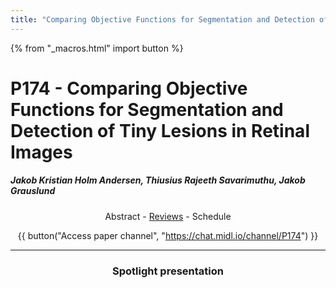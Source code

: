 ```yaml
---
title: "Comparing Objective Functions for Segmentation and Detection of Tiny Lesions in Retinal Images"
---
```

<style>
.paper_abstract {
  display: none;
  font-size: 90%;
  line-height: 1.35;
  text-align: justify;
  margin-top: 4px;
  padding-left: 20px;
  padding-right: 20px;
  padding-bottom: 4px;

  .actions {
    display: block;
    text-align: center;
    margin-top: 4px;
  }
}

.paper_qa {
  display: none;
  line-height: 1.35;
  text-align: center;
  margin-top: 4px;
  padding-left: 20px;
  padding-right: 20px;
  padding-bottom: 4px;

  .actions {
    display: block;
    text-align: center;
    margin-top: 4px;
  }
}
</style>

{% from "_macros.html" import button %}

# P174 - Comparing Objective Functions for Segmentation and Detection of Tiny Lesions in Retinal Images


##### Jakob Kristian Holm Andersen, Thiusius Rajeeth Savarimuthu, Jakob Grauslund

<center><a class="toggle_visibility" data-selector=".paper_abstract" data-level="3">Abstract</a>
        - <a href="https://openreview.net/forum?id=TC_eOaPKBB">Reviews</a>
        - <a class="toggle_visibility" data-selector=".paper_qa" data-level="3">Schedule</a>

<span class="paper_abstract">
        'Retinal microaneurysms (MAs) are the earliest signs of diabetic retinopathy (DR) which is  the  leading  cause  of  blindness  in  the  western  world.   MAs  independently  predict  the risk of sight threatening DR and early detection is important to identify patients at risk. Detection and segmentation of retinal MAs present a particular challenging problem due to  a  large  class  imbalance  with  MA  pixels  accounting  for  less  than  0.5%  of  the  retinal image.  Extreme foreground-background class imbalance can adversely affect the learning process in DNNs by introducing a bias towards the most well represented class.  Recently, a number of objective functions have been proposed as alternatives to the standard Crossentropy loss in efforts to overcome this problem.  In this work we investigate the influence of  the  network  objective  during  optimization  by  comparing  Residual  U-nets  trained  for segmentation of MAs in retinal images using seven different objective functions; weighted and unweighted Crossentropy loss, Dice loss, weighted and unweighted Focal loss, Focal Dice loss and Focal Tversky loss.  Three networks with different seeds are trained for each objective function using optimized hyper-parameter settings on a dataset of 382 images with pixel level annotations for MAs.  The instance level MA detection performance is evaluated as the average free response receiver operator characteristic (FROC) score calculated as the mean sensitivity at seven average false positives (FPAvg) per image thresholds on 80 test images.  The image level MA detection performance is evaluated as the average AUC on the same images as well as a separate test set of 1200 images.  Segmentation performance is  evaluated  as  the  average  pixel  precision  (AP).  The  unweighted  Crossentropy  loss  and Focal loss outperforms all other losses for instance level detection achieving FROC scores of  0.5067(±0.0115)  and  0.5062(±0.0045.   The  Focal  loss  has  the  highest  pixel  precision with an AP of 0.4254(±0.0096).  For image level detection both objective functions in their unweighted form perform significantly better compared to using all other objectives.  AUCs of 0.9450(±0.0080) and 0.8351(±0.0039) on the two test are achieved using the unweighted Crossentropy  loss,  while  AUCs  for  the  unweighted  Focal  loss  was  0.9375(±0.0074)  and 0.8253(±0.0042) respectivly.      Conclusion:      Despite the promise of using training objectives designed to deal with unbalanced data, the standard Crossentropy loss perform at least as well or better than all other objective functions in our experiments for lesion level and image level detection for small  retinal  MAs.   While  a  number  of  newer  objective  functions  have  been  introduced and shown to improve performance for unbalanced datasets compared to the Dice loss in recent years, our results suggest that it is important to also benchmark new losses against the Crossentropy or Focal loss function, as we achieve the best performance in all our test using these objectives.'
        <span class="actions">
  <br/>
  <a class="toggle_visibility" data-level="2">Hide abstract</a></span>
</span>

<span class="paper_qa">
        Not available for now
        <br/>
        <span class="actions"><a class="toggle_visibility" data-level="2">Hide schedule</a></span>
</span>

{{ button("Access paper channel", "https://chat.midl.io/channel/P174") }}

---

### Spotlight presentation

